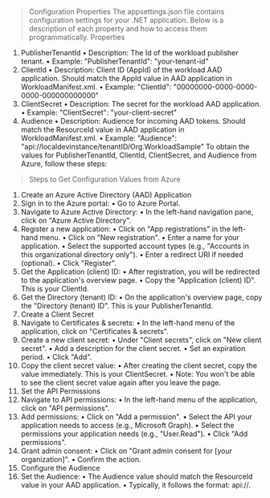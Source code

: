 > Configuration Properties
The appsettings.json file contains configuration settings for your .NET application. Below is a description of each property and how to access them programmatically.
Properties
1.	PublisherTenantId
•	Description: The Id of the workload publisher tenant.
•	Example: "PublisherTenantId": "your-tenant-id"
2.	ClientId
•	Description: Client ID (AppId) of the workload AAD application. Should match the AppId value in AAD application in WorkloadManifest.xml.
•	Example: "ClientId": "00000000-0000-0000-0000-000000000000"
3.	ClientSecret
•	Description: The secret for the workload AAD application.
•	Example: "ClientSecret": "your-client-secret"
4.	Audience
•	Description: Audience for incoming AAD tokens. Should match the ResourceId value in AAD application in WorkloadManifest.xml.
•	Example: "Audience": "api://localdevinstance/tenantID/Org.WorkloadSample"
To obtain the values for PublisherTenantId, ClientId, ClientSecret, and Audience from Azure, follow these steps:
> Steps to Get Configuration Values from Azure
1. Create an Azure Active Directory (AAD) Application
1.	Sign in to the Azure portal:
•	Go to Azure Portal.
2.	Navigate to Azure Active Directory:
•	In the left-hand navigation pane, click on "Azure Active Directory".
3.	Register a new application:
•	Click on "App registrations" in the left-hand menu.
•	Click on "New registration".
•	Enter a name for your application.
•	Select the supported account types (e.g., "Accounts in this organizational directory only").
•	Enter a redirect URI if needed (optional).
•	Click "Register".
4.	Get the Application (client) ID:
•	After registration, you will be redirected to the application's overview page.
•	Copy the "Application (client) ID". This is your ClientId.
5.	Get the Directory (tenant) ID:
•	On the application's overview page, copy the "Directory (tenant) ID". This is your PublisherTenantId.
2. Create a Client Secret
1.	Navigate to Certificates & secrets:
•	In the left-hand menu of the application, click on "Certificates & secrets".
2.	Create a new client secret:
•	Under "Client secrets", click on "New client secret".
•	Add a description for the client secret.
•	Set an expiration period.
•	Click "Add".
3.	Copy the client secret value:
•	After creating the client secret, copy the value immediately. This is your ClientSecret.
•	Note: You won't be able to see the client secret value again after you leave the page.
3. Set the API Permissions
1.	Navigate to API permissions:
•	In the left-hand menu of the application, click on "API permissions".
2.	Add permissions:
•	Click on "Add a permission".
•	Select the API your application needs to access (e.g., Microsoft Graph).
•	Select the permissions your application needs (e.g., "User.Read").
•	Click "Add permissions".
3.	Grant admin consent:
•	Click on "Grant admin consent for [your organization]".
•	Confirm the action.
4. Configure the Audience
1.	Set the Audience:
•	The Audience value should match the ResourceId value in your AAD application.
•	Typically, it follows the format: api://<your-application-id>.
